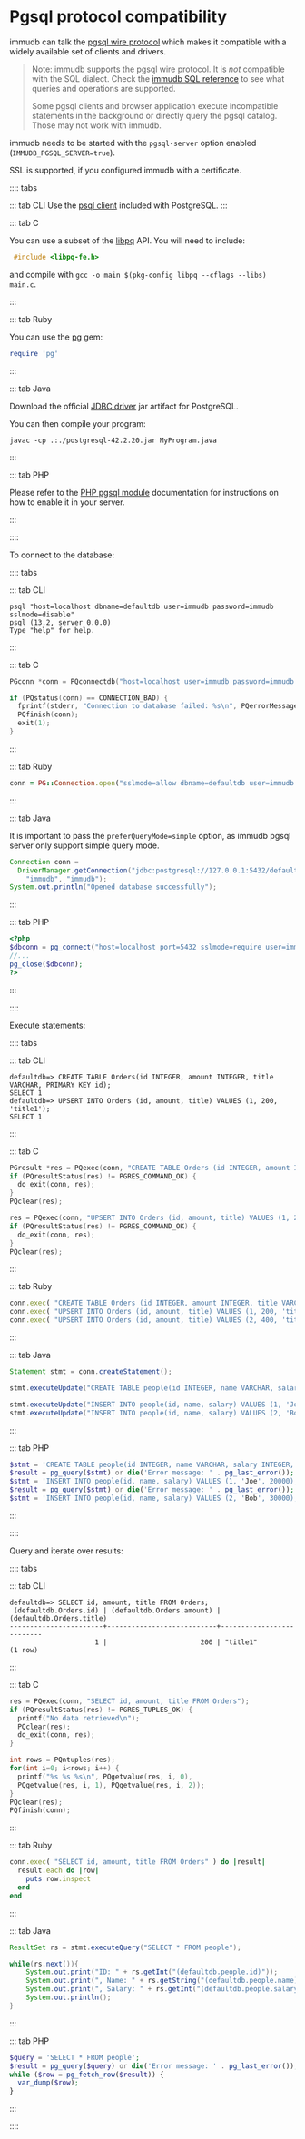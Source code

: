 # Pgsql protocol compatibility

immudb can talk the [pgsql wire protocol](https://www.postgresql.org/docs/9.3/protocol.html) which makes it compatible with a widely available set of clients and drivers.

>Note: immudb supports the pgsql wire protocol. It is *not* compatible with the SQL dialect. Check the [immudb SQL reference](../reference/sql) to see what queries and operations are supported.
>
>Some pgsql clients and browser application execute incompatible statements in the background or directly query the pgsql catalog. Those may not work with immudb.

immudb needs to be started with the `pgsql-server` option enabled (`IMMUDB_PGSQL_SERVER=true`).

SSL is supported, if you configured immudb with a certificate.

:::: tabs

::: tab CLI
Use the [psql client](https://www.postgresql.org/docs/13/app-psql.html) included with PostgreSQL.
:::

::: tab C

You can use a subset of the [libpq](https://www.postgresql.org/docs/9.5/libpq.html) API. You will need to include:

``` C
 #include <libpq-fe.h>
```

and compile with `gcc -o main $(pkg-config libpq --cflags --libs) main.c`.

:::

::: tab Ruby

You can use the [pg](https://rubygems.org/gems/pg) gem:

```ruby
require 'pg'
```

:::

::: tab Java

Download the official [JDBC driver](https://jdbc.postgresql.org/) jar artifact for PostgreSQL.

You can then compile your program:

```
javac -cp .:./postgresql-42.2.20.jar MyProgram.java
```

:::

::: tab PHP

Please refer to the [PHP pgsql module](https://www.php.net/manual/en/book.pgsql.php) documentation for instructions on how to enable it in your server.

:::

::::

To connect to the database:

:::: tabs

::: tab CLI

```
psql "host=localhost dbname=defaultdb user=immudb password=immudb sslmode=disable"
psql (13.2, server 0.0.0)
Type "help" for help.
```

:::

::: tab C

```C
PGconn *conn = PQconnectdb("host=localhost user=immudb password=immudb dbname=defaultdb sslmode=disable");

if (PQstatus(conn) == CONNECTION_BAD) {
  fprintf(stderr, "Connection to database failed: %s\n", PQerrorMessage(conn));
  PQfinish(conn);
  exit(1);
}
```

:::

::: tab Ruby

```ruby
conn = PG::Connection.open("sslmode=allow dbname=defaultdb user=immudb password=immudb host=127.0.0.1 port=5432")
```

:::

::: tab Java

It is important to pass the `preferQueryMode=simple` option, as immudb pgsql server only support simple query mode.

```java
Connection conn =
  DriverManager.getConnection("jdbc:postgresql://127.0.0.1:5432/defaultdb?sslmode=allow&preferQueryMode=simple",
    "immudb", "immudb");
System.out.println("Opened database successfully");
```

:::

::: tab PHP

```php
<?php
$dbconn = pg_connect("host=localhost port=5432 sslmode=require user=immudb dbname=defaultdb password=immudb");
//...
pg_close($dbconn);
?>
```

:::

::::

Execute statements:

:::: tabs

::: tab CLI

```
defaultdb=> CREATE TABLE Orders(id INTEGER, amount INTEGER, title VARCHAR, PRIMARY KEY id);
SELECT 1
defaultdb=> UPSERT INTO Orders (id, amount, title) VALUES (1, 200, 'title1');
SELECT 1
```

:::

::: tab C

```C
PGresult *res = PQexec(conn, "CREATE TABLE Orders (id INTEGER, amount INTEGER, title VARCHAR, PRIMARY KEY id)");
if (PQresultStatus(res) != PGRES_COMMAND_OK) {
  do_exit(conn, res);
}
PQclear(res);

res = PQexec(conn, "UPSERT INTO Orders (id, amount, title) VALUES (1, 200, 'title 1')");
if (PQresultStatus(res) != PGRES_COMMAND_OK) {
  do_exit(conn, res);
}
PQclear(res);
```

:::

::: tab Ruby

```ruby
conn.exec( "CREATE TABLE Orders (id INTEGER, amount INTEGER, title VARCHAR, PRIMARY KEY id)" )
conn.exec( "UPSERT INTO Orders (id, amount, title) VALUES (1, 200, 'title 1')" )
conn.exec( "UPSERT INTO Orders (id, amount, title) VALUES (2, 400, 'title 2')" )
```

:::

::: tab Java

```java
Statement stmt = conn.createStatement();

stmt.executeUpdate("CREATE TABLE people(id INTEGER, name VARCHAR, salary INTEGER, PRIMARY KEY id);");

stmt.executeUpdate("INSERT INTO people(id, name, salary) VALUES (1, 'Joe', 20000);");
stmt.executeUpdate("INSERT INTO people(id, name, salary) VALUES (2, 'Bob', 30000);");
```

:::

::: tab PHP

```php
$stmt = 'CREATE TABLE people(id INTEGER, name VARCHAR, salary INTEGER, PRIMARY KEY id);';
$result = pg_query($stmt) or die('Error message: ' . pg_last_error());
$stmt = 'INSERT INTO people(id, name, salary) VALUES (1, 'Joe', 20000);';
$result = pg_query($stmt) or die('Error message: ' . pg_last_error());
$stmt = 'INSERT INTO people(id, name, salary) VALUES (2, 'Bob', 30000);';
```

:::

::::

Query and iterate over results:

:::: tabs

::: tab CLI

```
defaultdb=> SELECT id, amount, title FROM Orders;
 (defaultdb.Orders.id) | (defaultdb.Orders.amount) | (defaultdb.Orders.title)
-----------------------+---------------------------+--------------------------
                     1 |                       200 | "title1"
(1 row)
```

:::

::: tab C

```C
res = PQexec(conn, "SELECT id, amount, title FROM Orders");
if (PQresultStatus(res) != PGRES_TUPLES_OK) {
  printf("No data retrieved\n");
  PQclear(res);
  do_exit(conn, res);
}

int rows = PQntuples(res);
for(int i=0; i<rows; i++) {
  printf("%s %s %s\n", PQgetvalue(res, i, 0),
  PQgetvalue(res, i, 1), PQgetvalue(res, i, 2));
}
PQclear(res);
PQfinish(conn);
```

:::

::: tab Ruby

```ruby
conn.exec( "SELECT id, amount, title FROM Orders" ) do |result|
  result.each do |row|
    puts row.inspect
  end
end
```

:::

::: tab Java

```java
ResultSet rs = stmt.executeQuery("SELECT * FROM people");

while(rs.next()){
    System.out.print("ID: " + rs.getInt("(defaultdb.people.id)"));
    System.out.print(", Name: " + rs.getString("(defaultdb.people.name)"));
    System.out.print(", Salary: " + rs.getInt("(defaultdb.people.salary)"));
    System.out.println();
}
```

:::

::: tab PHP

```php
$query = 'SELECT * FROM people';
$result = pg_query($query) or die('Error message: ' . pg_last_error());
while ($row = pg_fetch_row($result)) {
  var_dump($row);
}
```

:::

::::
